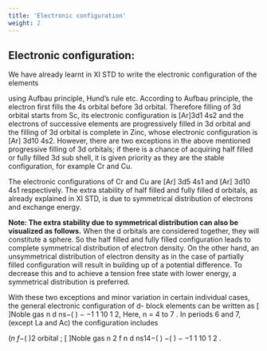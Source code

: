 ```yaml
---
title: 'Electronic configuration'
weight: 2
---
```

## Electronic configuration:
 We have already learnt in XI STD to write the electronic configuration of the elements

using Aufbau principle, Hund’s rule etc. According to Aufbau principle, the electron first fills the 4s orbital before 3d orbital. Therefore filling of 3d orbital starts from Sc, its electronic configuration is \[Ar\]3d1 4s2 and the electrons of successive elements are progressively filled in 3d orbital and the filling of 3d orbital is complete in Zinc, whose electronic configuration is \[Ar\] 3d10 4s2. However, there are two exceptions in the above mentioned progressive filling of 3d orbitals; if there is a chance of acquiring half filled or fully filled 3d sub shell, it is given priority as they are the stable configuration, for example Cr and Cu.

The electronic configurations of Cr and Cu are \[Ar\] 3d5 4s1 and \[Ar\] 3d10 4s1 respectively. The extra stability of half filled and fully filled d orbitals, as already explained in XI STD, is due to symmetrical distribution of electrons and exchange energy.

**Note: The extra stability due to symmetrical distribution can also be visualized as follows.** When the d orbitals are considered together, they will constitute a sphere. So the half filled and fully filled configuration leads to complete symmetrical distribution of electron density. On the other hand, an unsymmetrical distribution of electron density as in the case of partially filled configuration will result in building up of a potential difference. To decrease this and to achieve a tension free state with lower energy, a symmetrical distribution is preferred.

With these two exceptions and minor variation in certain individual cases, the general electronic configuration of d- block elements can be written as \[ \]Noble gas n d ns−( ) − −1 1 10 1 2, Here, n = 4 to 7 . In periods 6 and 7, (except La and Ac) the configuration includes

(_n f_−( )2 orbital ; \[ \]Noble gas n 2 f n d ns14−( ) −( ) − −1 1 10 1 2 .
